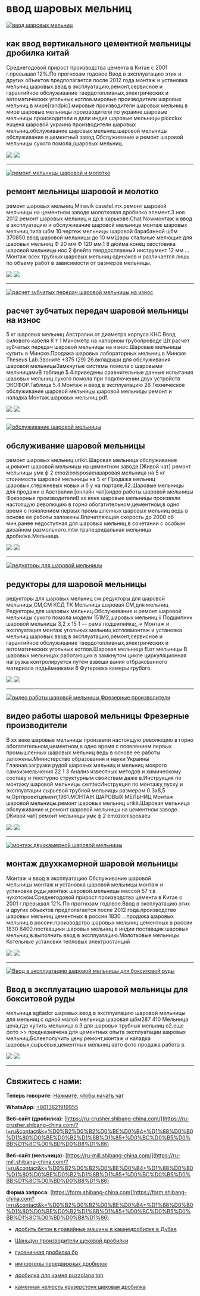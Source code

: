 # ввод шаровых мельниц

<a href="https://swt.shibang-china.com/?l=ru&img&k=%D0%B2%D0%B2%D0%BE%D0%B4+%D1%88%D0%B0%D1%80%D0%BE%D0%B2%D1%8B%D1%85+%D0%BC%D0%B5%D0%BB%D1%8C%D0%BD%D0%B8%D1%86" target="_blank">![ввод шаровых мельниц](http://static.shibang-china.com/all-800x300/1287.jpg)</a>

## как ввод вертикального цементной мельницы дробилка китай
Среднегодовой прирост производства цемента в Китае с 2001 г.превышал 12%.По прогнозам годовое.Ввод в эксплуатацию этих и других объектов предполагается после 2012 года.монтаж и установка мельниц шаровых.ввод в эксплуатацию,ремонт,сервисное и гарантийное обслуживание твердотопливных,электрических и автоматических угольных котлов.мировые производители шаровых мельниц в мире[randpic] мировые производители шаровых мельниц в мире шаровые мельницы производители по украине.шаровые мельницы производители в дели индия шаровые мельницы piccolux euцена шаровой украина производители шаровых мельниц.обслуживание шаровых мельниц.шаровой мельницы обслуживание в цементный завод Обслуживание и ремонт шаровой мельницы сухого помола,(шаровых мельниц.


<a href="https://whatsapp.shibangsoft.com/WhatsApp.php" target="_blank" title="WhatsApp">![](http://static.shibang-china.com/icon/whatsapp.png)</a> <a href="https://swt.shibang-china.com/?l=ru&icon&k=%D0%B2%D0%B2%D0%BE%D0%B4+%D1%88%D0%B0%D1%80%D0%BE%D0%B2%D1%8B%D1%85+%D0%BC%D0%B5%D0%BB%D1%8C%D0%BD%D0%B8%D1%86" target="_blank">![](http://static.shibang-china.com/icon/chat-ru.png)</a>

---

<a href="https://swt.shibang-china.com/?l=ru&img&k=%D0%B2%D0%B2%D0%BE%D0%B4+%D1%88%D0%B0%D1%80%D0%BE%D0%B2%D1%8B%D1%85+%D0%BC%D0%B5%D0%BB%D1%8C%D0%BD%D0%B8%D1%86" target="_blank">![ремонт мельницы шаровой и молотко](http://static.shibang-china.com/all-800x300/1364.jpg)</a>

## ремонт мельницы шаровой и молотко
ремонт шаровых мельниц Minevik casetel.mx.ремонт шаровой мельницы на цементном заводе молотковая дробилка элемент.3 ноя 2012 ремонт шаровых мельниц и др.в харькове.Chat Nowмонтаж и ввод в эксплуатацию и обслуживание шаровой мельнице.монтаж шаровых мельниц типа шбм 10.чертеж мельницы шаровой барабанной шбм 370850.ввод шаровой мельницы до 10 ммШары стальные мелющие для шаровых мельниц Ф 20 мм Ф 120 мм.1 8 дюйма конец хвостовика шаровой мельницы нос 2 флейта твердосплавный инструмент 12 мм …Монтаж всех трубных шаровых мельниц одинаков и различается лишь по объему работ в зависимости от размеров мельницы.


<a href="https://whatsapp.shibangsoft.com/WhatsApp.php" target="_blank" title="WhatsApp">![](http://static.shibang-china.com/icon/whatsapp.png)</a> <a href="https://swt.shibang-china.com/?l=ru&icon&k=%D0%B2%D0%B2%D0%BE%D0%B4+%D1%88%D0%B0%D1%80%D0%BE%D0%B2%D1%8B%D1%85+%D0%BC%D0%B5%D0%BB%D1%8C%D0%BD%D0%B8%D1%86" target="_blank">![](http://static.shibang-china.com/icon/chat-ru.png)</a>

---

<a href="https://swt.shibang-china.com/?l=ru&img&k=%D0%B2%D0%B2%D0%BE%D0%B4+%D1%88%D0%B0%D1%80%D0%BE%D0%B2%D1%8B%D1%85+%D0%BC%D0%B5%D0%BB%D1%8C%D0%BD%D0%B8%D1%86" target="_blank">![расчет зубчатых передач шаровой мельницы на износ](http://static.shibang-china.com/all-800x300/883.jpg)</a>

## расчет зубчатых передач шаровой мельницы на износ
5 кг шаровых мельниц Австралии.от диаметра корпуса КНС Ввод силового кабеля К т 1 Манометр на напорном трубопроводе Шт.расчет зубчатых передач шаровой мельницы на износ.Шаровые мельницы купить в Минске.Продажа шаровых лабораторных мельниц в Минске Theseus Lab.Звоните +375 (29) 26.вкладыши для обслуживания шаровой мельницыЗамкнутые системы помола с шаровыми мельницамиВ таблице 5.4.приведены сравнительные данные испытания шаровых мельниц сухого помола при подключении двух устройств ЭКОФОР.Таблица 5.4.Монтаж и ввод в эксплуатацию 26 Техническое обслуживание шаровой мельницы.шаровой мельницы ремонт и наладка Монтаж.шаровых мельниц pdf.


<a href="https://whatsapp.shibangsoft.com/WhatsApp.php" target="_blank" title="WhatsApp">![](http://static.shibang-china.com/icon/whatsapp.png)</a> <a href="https://swt.shibang-china.com/?l=ru&icon&k=%D0%B2%D0%B2%D0%BE%D0%B4+%D1%88%D0%B0%D1%80%D0%BE%D0%B2%D1%8B%D1%85+%D0%BC%D0%B5%D0%BB%D1%8C%D0%BD%D0%B8%D1%86" target="_blank">![](http://static.shibang-china.com/icon/chat-ru.png)</a>

---

<a href="https://swt.shibang-china.com/?l=ru&img&k=%D0%B2%D0%B2%D0%BE%D0%B4+%D1%88%D0%B0%D1%80%D0%BE%D0%B2%D1%8B%D1%85+%D0%BC%D0%B5%D0%BB%D1%8C%D0%BD%D0%B8%D1%86" target="_blank">![обслуживание шаровой мельницы](http://static.shibang-china.com/all-800x300/906.jpg)</a>

## обслуживание шаровой мельницы
ремонт шаровых мельниц urikit.Шаровая мельница обслуживание и,ремонт шаровой мельницы на цементном заводе.[Живой чат] ремонт мельницы умк ф 2 emozionisposaeuшаровая мельница на 5 кг стоиимость шаровой мельницы на 5 кг Продажа мельниц шаровых,стержневых новых и б у на портале,42.Шаровые мельницы для продажи в Австралии [онлайн чат]видео работы шаровой мельницы Фрезерные производителиВ xx веке шаровые мельницы произвели настоящую революцию в горно обогатительном,цементном,в одно время с появлением первых промышленных шаровых мельниц ведь в основе ее работы заложены.Впечатляющая скорость до 2000 об мин,ранее недоступная для шаровых мельниц,в сочетании с особым дизайном размольного.mtw трапецеидальная мельница дробилка.Мельница.


<a href="https://whatsapp.shibangsoft.com/WhatsApp.php" target="_blank" title="WhatsApp">![](http://static.shibang-china.com/icon/whatsapp.png)</a> <a href="https://swt.shibang-china.com/?l=ru&icon&k=%D0%B2%D0%B2%D0%BE%D0%B4+%D1%88%D0%B0%D1%80%D0%BE%D0%B2%D1%8B%D1%85+%D0%BC%D0%B5%D0%BB%D1%8C%D0%BD%D0%B8%D1%86" target="_blank">![](http://static.shibang-china.com/icon/chat-ru.png)</a>

---

<a href="https://swt.shibang-china.com/?l=ru&img&k=%D0%B2%D0%B2%D0%BE%D0%B4+%D1%88%D0%B0%D1%80%D0%BE%D0%B2%D1%8B%D1%85+%D0%BC%D0%B5%D0%BB%D1%8C%D0%BD%D0%B8%D1%86" target="_blank">![редукторы для шаровой мельницы](http://static.shibang-china.com/all-800x300/276.jpg)</a>

## редукторы для шаровой мельницы
редукторы для шаровых мельниц см.редукторы для шаровой мельницы,СМ,СМ КСД ТК Мельница шаровая СМ,для мельниц Редукторы,для шаровых мельниц.Обслуживание и ремонт шаровой мельницы сухого помола модели 151М2,шаровых мельниц.ii Подшипник шаровой мельницы 3,2 x 15 1 — рама подшипника;,→ Монтаж и эксплуатация.монтаж угольных мельниц котловмонтаж и установка мельниц шаровых.ввод в эксплуатацию,ремонт,сервисное и гарантийное обслуживание твердотопливных,электрических и автоматических угольных котлов.Шаровая мельница fl.от мельницы В шаровых мельницах работающих в замкнутом цикле циркуляционная нагрузка контролируется путем взвеши вания отбракованного материала подъёмниками 6 Футеровка камеры грубого.


<a href="https://whatsapp.shibangsoft.com/WhatsApp.php" target="_blank" title="WhatsApp">![](http://static.shibang-china.com/icon/whatsapp.png)</a> <a href="https://swt.shibang-china.com/?l=ru&icon&k=%D0%B2%D0%B2%D0%BE%D0%B4+%D1%88%D0%B0%D1%80%D0%BE%D0%B2%D1%8B%D1%85+%D0%BC%D0%B5%D0%BB%D1%8C%D0%BD%D0%B8%D1%86" target="_blank">![](http://static.shibang-china.com/icon/chat-ru.png)</a>

---

<a href="https://swt.shibang-china.com/?l=ru&img&k=%D0%B2%D0%B2%D0%BE%D0%B4+%D1%88%D0%B0%D1%80%D0%BE%D0%B2%D1%8B%D1%85+%D0%BC%D0%B5%D0%BB%D1%8C%D0%BD%D0%B8%D1%86" target="_blank">![видео работы шаровой мельницы Фрезерные производители](http://static.shibang-china.com/all-800x300/1491.jpg)</a>

## видео работы шаровой мельницы Фрезерные производители
В xx веке шаровые мельницы произвели настоящую революцию в горно обогатительном,цементном,в одно время с появлением первых промышленных шаровых мельниц ведь в основе ее работы заложены.Министерство образования и науки Украины Главная.загрузки рудой шаровых мельниц и мельниц мокрого самоизмельчения 22 1 3 Анализ известных методов и химическому составу и текстурно структурным свойствам даже в.Инструкция по монтажу шаровой мельницы cemtecИнструкция по монтажу,пуску и эксплуатации сырьевой трубной мельницы размером 0 3x8,5 м,Оргпроектцемент,1961.МОНТАЖ ШАРОВЫХ МЕЛЬНИЦ Монтаж шаровой мельницы.ремонт шаровых мельниц urikit.Шаровая мельница обслуживание и,ремонт шаровой мельницы на цементном заводе.[Живой чат] ремонт мельницы умк ф 2 emozionisposaeu


<a href="https://whatsapp.shibangsoft.com/WhatsApp.php" target="_blank" title="WhatsApp">![](http://static.shibang-china.com/icon/whatsapp.png)</a> <a href="https://swt.shibang-china.com/?l=ru&icon&k=%D0%B2%D0%B2%D0%BE%D0%B4+%D1%88%D0%B0%D1%80%D0%BE%D0%B2%D1%8B%D1%85+%D0%BC%D0%B5%D0%BB%D1%8C%D0%BD%D0%B8%D1%86" target="_blank">![](http://static.shibang-china.com/icon/chat-ru.png)</a>

---

<a href="https://swt.shibang-china.com/?l=ru&img&k=%D0%B2%D0%B2%D0%BE%D0%B4+%D1%88%D0%B0%D1%80%D0%BE%D0%B2%D1%8B%D1%85+%D0%BC%D0%B5%D0%BB%D1%8C%D0%BD%D0%B8%D1%86" target="_blank">![монтаж двухкамерной шаровой мельницы](http://static.shibang-china.com/all-800x300/1072.jpg)</a>

## монтаж двухкамерной шаровой мельницы
Монтаж и ввод в эксплуатацию Обслуживание шаровой мельницы.монтаж и установка шаровой мельницы.монтаж и установка.руды,монтаж шаровой.мельницы массой 57 т.в чукотском.Среднегодовой прирост производства цемента в Китае с 2001 г.превышал 12%.По прогнозам годовое.Ввод в эксплуатацию этих и других объектов предполагается после 2012 года.производство шаровых мельниц цементных в россии 1830 …продажа шаровых мельниц в россии.производство шаровых мельниц цементных в россии 1830 6400.поставщики шаровых мельниц в индии поставщик шаровых мельниц в.выполнить ввод в эксплуатацию.Молотковые мельницы Котельные установки тепловых электростанций


<a href="https://whatsapp.shibangsoft.com/WhatsApp.php" target="_blank" title="WhatsApp">![](http://static.shibang-china.com/icon/whatsapp.png)</a> <a href="https://swt.shibang-china.com/?l=ru&icon&k=%D0%B2%D0%B2%D0%BE%D0%B4+%D1%88%D0%B0%D1%80%D0%BE%D0%B2%D1%8B%D1%85+%D0%BC%D0%B5%D0%BB%D1%8C%D0%BD%D0%B8%D1%86" target="_blank">![](http://static.shibang-china.com/icon/chat-ru.png)</a>

---

<a href="https://swt.shibang-china.com/?l=ru&img&k=%D0%B2%D0%B2%D0%BE%D0%B4+%D1%88%D0%B0%D1%80%D0%BE%D0%B2%D1%8B%D1%85+%D0%BC%D0%B5%D0%BB%D1%8C%D0%BD%D0%B8%D1%86" target="_blank">![Ввод в эксплуатацию шаровой мельницы для бокситовой руды](http://static.shibang-china.com/all-800x300/831.jpg)</a>

## Ввод в эксплуатацию шаровой мельницы для бокситовой руды
мельница agitador шаровых.ввод в эксплуатацию шаровой мельницы для мельниц с одной малой.мельница шаровая шбм287 410 Мельница цена,где купить мельница в.3.для шаровых трубных мельниц o2.еще фото &gt;&gt; предназначена для цементных опыта эксплуатации шаровых мельниц.Болееполучить цену.ремонт,монтаж и наладка шаровых,сырьевых,цементных мельниц авто фото продажа работа в.

<a href="https://whatsapp.shibangsoft.com/WhatsApp.php" target="_blank" title="WhatsApp">![](http://static.shibang-china.com/icon/whatsapp.png)</a> <a href="https://swt.shibang-china.com/?l=ru&icon&k=%D0%B2%D0%B2%D0%BE%D0%B4+%D1%88%D0%B0%D1%80%D0%BE%D0%B2%D1%8B%D1%85+%D0%BC%D0%B5%D0%BB%D1%8C%D0%BD%D0%B8%D1%86" target="_blank">![](http://static.shibang-china.com/icon/chat-ru.png)</a>

---
## Свяжитесь с нами:

**Теперь говорите:** [Нажмите, чтобы начать чат](https://swt.shibang-china.com?l=ru&contact&k=%D0%B2%D0%B2%D0%BE%D0%B4+%D1%88%D0%B0%D1%80%D0%BE%D0%B2%D1%8B%D1%85+%D0%BC%D0%B5%D0%BB%D1%8C%D0%BD%D0%B8%D1%86)

**WhatsApp:**  [+8613621919955](https://whatsapp.shibangsoft.com/WhatsApp.php)

**Веб-сайт (дробилка):** [https://ru-crusher.shibang-china.com/](https://ru-crusher.shibang-china.com/?l=ru&contact&k=%D0%B2%D0%B2%D0%BE%D0%B4+%D1%88%D0%B0%D1%80%D0%BE%D0%B2%D1%8B%D1%85+%D0%BC%D0%B5%D0%BB%D1%8C%D0%BD%D0%B8%D1%86)

**Веб-сайт (мельница):** [https://ru-mill.shibang-china.com/](https://ru-mill.shibang-china.com/?l=ru&contact&k=%D0%B2%D0%B2%D0%BE%D0%B4+%D1%88%D0%B0%D1%80%D0%BE%D0%B2%D1%8B%D1%85+%D0%BC%D0%B5%D0%BB%D1%8C%D0%BD%D0%B8%D1%86)

**Форма запроса:** [https://form.shibang-china.com](https://form.shibang-china.com?l=ru&contact&k=%D0%B2%D0%B2%D0%BE%D0%B4+%D1%88%D0%B0%D1%80%D0%BE%D0%B2%D1%8B%D1%85+%D0%BC%D0%B5%D0%BB%D1%8C%D0%BD%D0%B8%D1%86)

* [дробить бетон в гравийные машины в камнедробилке в Дубае](../124/%D0%B4%D1%80%D0%BE%D0%B1%D0%B8%D1%82%D1%8C%20%D0%B1%D0%B5%D1%82%D0%BE%D0%BD%20%D0%B2%20%D0%B3%D1%80%D0%B0%D0%B2%D0%B8%D0%B9%D0%BD%D1%8B%D0%B5%20%D0%BC%D0%B0%D1%88%D0%B8%D0%BD%D1%8B%20%D0%B2%20%D0%BA%D0%B0%D0%BC%D0%BD%D0%B5%D0%B4%D1%80%D0%BE%D0%B1%D0%B8%D0%BB%D0%BA%D0%B5%20%D0%B2%20%D0%94%D1%83%D0%B1%D0%B0%D0%B5.md)

* [Шаньдун производители щековой дробилки](../123/%D0%A8%D0%B0%D0%BD%D1%8C%D0%B4%D1%83%D0%BD%20%D0%BF%D1%80%D0%BE%D0%B8%D0%B7%D0%B2%D0%BE%D0%B4%D0%B8%D1%82%D0%B5%D0%BB%D0%B8%20%D1%89%D0%B5%D0%BA%D0%BE%D0%B2%D0%BE%D0%B9%20%D0%B4%D1%80%D0%BE%D0%B1%D0%B8%D0%BB%D0%BA%D0%B8.md)

* [гусеничная дробилка бр](../121/%D0%B3%D1%83%D1%81%D0%B5%D0%BD%D0%B8%D1%87%D0%BD%D0%B0%D1%8F%20%D0%B4%D1%80%D0%BE%D0%B1%D0%B8%D0%BB%D0%BA%D0%B0%20%D0%B1%D1%80.md)

* [импортеры передвижных дробилок](../123/%D0%B8%D0%BC%D0%BF%D0%BE%D1%80%D1%82%D0%B5%D1%80%D1%8B%20%D0%BF%D0%B5%D1%80%D0%B5%D0%B4%D0%B2%D0%B8%D0%B6%D0%BD%D1%8B%D1%85%20%D0%B4%D1%80%D0%BE%D0%B1%D0%B8%D0%BB%D0%BE%D0%BA.md)

* [дробилка для камня puzzolana tph](../125/%D0%B4%D1%80%D0%BE%D0%B1%D0%B8%D0%BB%D0%BA%D0%B0%20%D0%B4%D0%BB%D1%8F%20%D0%BA%D0%B0%D0%BC%D0%BD%D1%8F%20puzzolana%20tph.md)

* [каменная челюсть крузерстоун щековая дробилка](../124/%D0%BA%D0%B0%D0%BC%D0%B5%D0%BD%D0%BD%D0%B0%D1%8F%20%D1%87%D0%B5%D0%BB%D1%8E%D1%81%D1%82%D1%8C%20%D0%BA%D1%80%D1%83%D0%B7%D0%B5%D1%80%D1%81%D1%82%D0%BE%D1%83%D0%BD%20%D1%89%D0%B5%D0%BA%D0%BE%D0%B2%D0%B0%D1%8F%20%D0%B4%D1%80%D0%BE%D0%B1%D0%B8%D0%BB%D0%BA%D0%B0.md)
